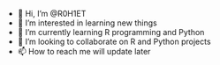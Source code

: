 - 👋 Hi, I’m @R0H1ET
- 👀 I’m interested in learning new things
- 🌱 I’m currently learning R programming and Python
- 💞️ I’m looking to collaborate on R and Python projects
- 📫 How to reach me will update later

<!---
R0H1ET/R0H1ET is a ✨ special ✨ repository because its `README.md` (this file) appears on your GitHub profile.
You can click the Preview link to take a look at your changes.
--->
